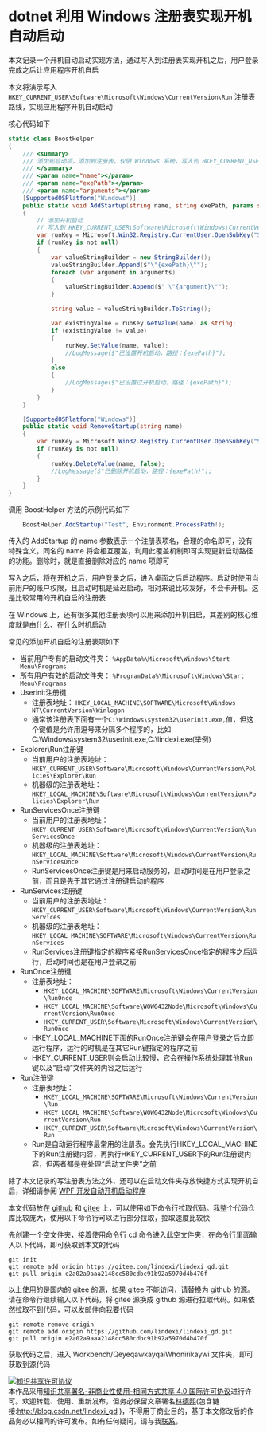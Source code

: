 
# dotnet 利用 Windows 注册表实现开机自动启动

本文记录一个开机自动启动实现方法，通过写入到注册表实现开机之后，用户登录完成之后让应用程序开机自启

<!--more-->


<!-- CreateTime:2025/10/21 07:01:46 -->

<!-- 发布 -->
<!-- 博客 -->

本文将演示写入 `HKEY_CURRENT_USER\Software\Microsoft\Windows\CurrentVersion\Run` 注册表路线，实现应用程序开机自动启动

核心代码如下

```csharp
static class BoostHelper
{
    /// <summary>
    /// 添加到启动项，添加到注册表，仅限 Windows 系统，写入到 HKEY_CURRENT_USER\Software\Microsoft\Windows\CurrentVersion\Run 里，实现开机启动
    /// </summary>
    /// <param name="name"></param>
    /// <param name="exePath"></param>
    /// <param name="arguments"></param>
    [SupportedOSPlatform("Windows")]
    public static void AddStartup(string name, string exePath, params string[] arguments)
    {
        // 添加开机启动
        // 写入到 HKEY_CURRENT_USER\Software\Microsoft\Windows\CurrentVersion\Run 里
        var runKey = Microsoft.Win32.Registry.CurrentUser.OpenSubKey("Software\\Microsoft\\Windows\\CurrentVersion\\Run", true);
        if (runKey is not null)
        {
            var valueStringBuilder = new StringBuilder();
            valueStringBuilder.Append($"\"{exePath}\"");
            foreach (var argument in arguments)
            {
                valueStringBuilder.Append($" \"{argument}\"");
            }

            string value = valueStringBuilder.ToString();

            var existingValue = runKey.GetValue(name) as string;
            if (existingValue != value)
            {
                runKey.SetValue(name, value);
                //LogMessage($"已设置开机启动，路径：{exePath}");
            }
            else
            {
                //LogMessage($"已设置过开机启动，路径：{exePath}");
            }
        }
    }

    [SupportedOSPlatform("Windows")]
    public static void RemoveStartup(string name)
    {
        var runKey = Microsoft.Win32.Registry.CurrentUser.OpenSubKey("Software\\Microsoft\\Windows\\CurrentVersion\\Run", true);
        if (runKey is not null)
        {
            runKey.DeleteValue(name, false);
            //LogMessage($"已删除开机启动，路径：{exePath}");
        }
    }
}
```

调用 BoostHelper 方法的示例代码如下

```csharp
    BoostHelper.AddStartup("Test", Environment.ProcessPath!);
```

传入的 AddStartup 的 name 参数表示一个注册表项名，合理的命名即可，没有特殊含义。同名的 name 将会相互覆盖，利用此覆盖机制即可实现更新启动路径的功能。删除时，就是直接删除对应的 name 项即可

写入之后，将在开机之后，用户登录之后，进入桌面之后启动程序。启动时使用当前用户的账户权限，且启动时机是延迟启动，相对来说比较友好，不会卡开机。这是比较常用的开机自启的注册表

在 Windows 上，还有很多其他注册表项可以用来添加开机自启，其差别的核心维度就是由什么、在什么时机启动

常见的添加开机自启的注册表项如下

- 当前用户专有的启动文件夹： `%AppData%\Microsoft\Windows\Start Menu\Programs`
- 所有用户有效的启动文件夹： `%ProgramData%\Microsoft\Windows\Start Menu\Programs`
- Userinit注册键
  - 注册表地址： `HKEY_LOCAL_MACHINE\SOFTWARE\Microsoft\Windows NT\CurrentVersion\Winlogon`
  - 通常该注册表下面有一个`C:\Windows\system32\userinit.exe,`值，但这个键值是允许用逗号来分隔多个程序的，比如 C:\Windows\system32\userinit.exe,C:\lindexi.exe(举例)
- Explorer\Run注册键
  - 当前用户的注册表地址：`HKEY_CURRENT_USER\Software\Microsoft\Windows\CurrentVersion\Policies\Explorer\Run`
  - 机器级的注册表地址：`HKEY_LOCAL_MACHINE\Software\Microsoft\Windows\CurrentVersion\Policies\Explorer\Run`
- RunServicesOnce注册键
  - 当前用户的注册表地址：`HKEY_CURRENT_USER\Software\Microsoft\Windows\CurrentVersion\RunServicesOnce`
  - 机器级的注册表地址：`HKEY_LOCAL_MACHINE\Software\Microsoft\Windows\CurrentVersion\RunServicesOnce`
  - RunServicesOnce注册键是用来启动服务的，启动时间是在用户登录之前，而且是先于其它通过注册键启动的程序
- RunServices注册键
  - 当前用户的注册表地址：`HKEY_CURRENT_USER\Software\Microsoft\Windows\CurrentVersion\RunServices`
  - 机器级的注册表地址：`HKEY_LOCAL_MACHINE\SOFTWARE\Microsoft\Windows\CurrentVersion\RunServices`
  - RunServices注册键指定的程序紧接RunServicesOnce指定的程序之后运行，启动时间也是在用户登录之前
- RunOnce注册键
  - 注册表地址：
    - `HKEY_LOCAL_MACHINE\SOFTWARE\Microsoft\Windows\CurrentVersion\RunOnce`
    - `HKEY_LOCAL_MACHINE\Software\WOW6432Node\Microsoft\Windows\CurrentVersion\RunOnce`
    - `HKEY_CURRENT_USER\Software\Microsoft\Windows\CurrentVersion\RunOnce`
  - HKEY_LOCAL_MACHINE下面的RunOnce注册键会在用户登录之后立即运行程序，运行的时机是在其它Run键指定的程序之前
  - HKEY_CURRENT_USER则会启动比较慢，它会在操作系统处理其他Run键以及“启动”文件夹的内容之后运行
- Run注册键
  - 注册表地址：
    - `HKEY_LOCAL_MACHINE\SOFTWARE\Microsoft\Windows\CurrentVersion\Run`
    - `HKEY_LOCAL_MACHINE\Software\WOW6432Node\Microsoft\Windows\CurrentVersion\Run`
    - `HKEY_CURRENT_USER\Software\Microsoft\Windows\CurrentVersion\Run`
  - Run是自动运行程序最常用的注册表。会先执行HKEY_LOCAL_MACHINE下的Run注册键内容，再执行HKEY_CURRENT_USER下的Run注册键内容，但两者都是在处理“启动文件夹”之前

除了本文记录的写注册表方法之外，还可以在启动文件夹存放快捷方式实现开机自启，详细请参阅 [WPF 开发自动开机启动程序](https://blog.lindexi.com/post/WPF-%E5%BC%80%E5%8F%91%E8%87%AA%E5%8A%A8%E5%BC%80%E6%9C%BA%E5%90%AF%E5%8A%A8%E7%A8%8B%E5%BA%8F.html )

本文代码放在 [github](https://github.com/lindexi/lindexi_gd/tree/e2a02a9aaa2148cc580cdbc91b92a5970d4b470f/Workbench/QeyeqawkayqaiWhonirikaywi) 和 [gitee](https://gitee.com/lindexi/lindexi_gd/tree/e2a02a9aaa2148cc580cdbc91b92a5970d4b470f/Workbench/QeyeqawkayqaiWhonirikaywi) 上，可以使用如下命令行拉取代码。我整个代码仓库比较庞大，使用以下命令行可以进行部分拉取，拉取速度比较快

先创建一个空文件夹，接着使用命令行 cd 命令进入此空文件夹，在命令行里面输入以下代码，即可获取到本文的代码

```
git init
git remote add origin https://gitee.com/lindexi/lindexi_gd.git
git pull origin e2a02a9aaa2148cc580cdbc91b92a5970d4b470f
```

以上使用的是国内的 gitee 的源，如果 gitee 不能访问，请替换为 github 的源。请在命令行继续输入以下代码，将 gitee 源换成 github 源进行拉取代码。如果依然拉取不到代码，可以发邮件向我要代码

```
git remote remove origin
git remote add origin https://github.com/lindexi/lindexi_gd.git
git pull origin e2a02a9aaa2148cc580cdbc91b92a5970d4b470f
```

获取代码之后，进入 Workbench/QeyeqawkayqaiWhonirikaywi 文件夹，即可获取到源代码




<a rel="license" href="http://creativecommons.org/licenses/by-nc-sa/4.0/"><img alt="知识共享许可协议" style="border-width:0" src="https://licensebuttons.net/l/by-nc-sa/4.0/88x31.png" /></a><br />本作品采用<a rel="license" href="http://creativecommons.org/licenses/by-nc-sa/4.0/">知识共享署名-非商业性使用-相同方式共享 4.0 国际许可协议</a>进行许可。欢迎转载、使用、重新发布，但务必保留文章署名[林德熙](http://blog.csdn.net/lindexi_gd)(包含链接:http://blog.csdn.net/lindexi_gd )，不得用于商业目的，基于本文修改后的作品务必以相同的许可发布。如有任何疑问，请与我[联系](mailto:lindexi_gd@163.com)。